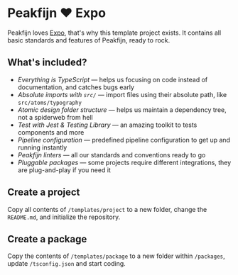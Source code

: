 # Peakfijn ❤️ Expo

Peakfijn loves [Expo][link-expo], that's why this template project exists.
It contains all basic standards and features of Peakfijn, ready to rock.

## What's included?

- _Everything is TypeScript_ — helps us focusing on code instead of documentation, and catches bugs early
- _Absolute imports with `src/`_ — import files using their absolute path, like `src/atoms/typography`
- _Atomic design folder structure_ — helps us maintain a dependency tree, not a spiderweb from hell
- _Test with Jest & Testing Library_ — an amazing toolkit to tests components and more
- _Pipeline configuration_ — predefined pipeline configuration to get up and running instantly
- _Peakfijn linters_ — all our standards and conventions ready to go
- _Pluggable packages_ — some projects require different integrations, they are plug-and-play if you need it

## Create a project

Copy all contents of `/templates/project` to a new folder, change the `README.md`, and initialize the repository.


## Create a package

Copy the contents of `/templates/package` to a new folder within `/packages`, update `/tsconfig.json` and start coding.


[link-expo]: https://github.com/expo/expo
